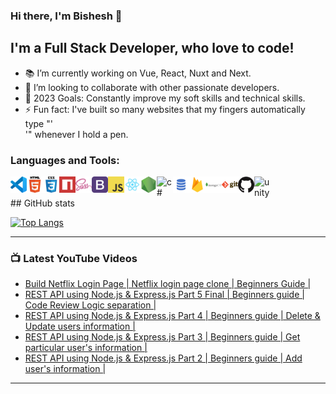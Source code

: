 ### Hi there, I'm Bishesh 👋

## I'm a Full Stack Developer, who love to code! 

- 📚 I’m currently working on Vue, React, Nuxt and Next.
- 👯 I’m looking to collaborate with other passionate developers.
- 🥅 2023 Goals: Constantly improve my soft skills and technical skills.
- ⚡ Fun fact: I've built so many websites that my fingers automatically type "'<div>'" whenever I hold a pen.

### Languages and Tools:

<img align="left" alt="Visual Studio Code" width="26px" src="https://raw.githubusercontent.com/github/explore/80688e429a7d4ef2fca1e82350fe8e3517d3494d/topics/visual-studio-code/visual-studio-code.png" />
<img align="left" alt="HTML5" width="26px" src="https://raw.githubusercontent.com/github/explore/80688e429a7d4ef2fca1e82350fe8e3517d3494d/topics/html/html.png" />
<img align="left" alt="CSS3" width="26px" src="https://raw.githubusercontent.com/github/explore/80688e429a7d4ef2fca1e82350fe8e3517d3494d/topics/css/css.png" />
<img align="left" alt="npm" width="26px" src="https://raw.githubusercontent.com/github/explore/80688e429a7d4ef2fca1e82350fe8e3517d3494d/topics/npm/npm.png" />
<img align="left" alt="Sass" width="26px" src="https://raw.githubusercontent.com/github/explore/80688e429a7d4ef2fca1e82350fe8e3517d3494d/topics/sass/sass.png" />
<img align="left" alt="bootstap" width="26px" src="https://raw.githubusercontent.com/github/explore/80688e429a7d4ef2fca1e82350fe8e3517d3494d/topics/bootstrap/bootstrap.png" />
<img align="left" alt="JavaScript" width="26px" src="https://raw.githubusercontent.com/github/explore/80688e429a7d4ef2fca1e82350fe8e3517d3494d/topics/javascript/javascript.png" />
<img align="left" alt="React" width="26px" src="https://raw.githubusercontent.com/github/explore/80688e429a7d4ef2fca1e82350fe8e3517d3494d/topics/react/react.png" />
<img align="left" alt="Node.js" width="26px" src="https://raw.githubusercontent.com/github/explore/80688e429a7d4ef2fca1e82350fe8e3517d3494d/topics/nodejs/nodejs.png" />
<img align="left" alt="c#" width="26px" src="https://www.clipartmax.com/png/middle/296-2963807_string-helper-class-c-logo.png" />
<img align="left" alt="SQL" width="26px" src="https://raw.githubusercontent.com/github/explore/80688e429a7d4ef2fca1e82350fe8e3517d3494d/topics/sql/sql.png" />
<img align="left" alt="firebase" width="26px" src="https://raw.githubusercontent.com/github/explore/80688e429a7d4ef2fca1e82350fe8e3517d3494d/topics/firebase/firebase.png" />
<img align="left" alt="MongoDB" width="26px" src="https://raw.githubusercontent.com/github/explore/80688e429a7d4ef2fca1e82350fe8e3517d3494d/topics/mongodb/mongodb.png" />
<img align="left" alt="Git" width="26px" src="https://raw.githubusercontent.com/github/explore/80688e429a7d4ef2fca1e82350fe8e3517d3494d/topics/git/git.png" />
<img align="left" alt="GitHub" width="26px" src="https://raw.githubusercontent.com/github/explore/78df643247d429f6cc873026c0622819ad797942/topics/github/github.png" />
<img align="left" alt="unity" width="26px" src="https://e7.pngegg.com/pngimages/242/418/png-clipart-unity-video-game-logo-augmented-reality-game-engine-others-miscellaneous-angle.png" />


<br />
<br />
 ## GitHub stats
  
[![Top Langs](https://github-readme-stats.vercel.app/api/top-langs/?username=bishesh58)](https://github.com/anuraghazra/github-readme-stats)

---

### 📺 Latest YouTube Videos

<!-- YOUTUBE:START -->
- [Build Netflix Login Page | Netflix login page clone | Beginners Guide |](https://www.youtube.com/watch?v=4quNiCTlj2w)
- [REST API using Node.js &amp; Express.js  Part 5 Final | Beginners guide | Code Review Logic separation |](https://www.youtube.com/watch?v=HSqKapk7lQc)
- [REST API using Node.js &amp; Express.js  Part 4 | Beginners guide | Delete &amp; Update users information |](https://www.youtube.com/watch?v=coE8xng2tHE)
- [REST API using Node.js &amp; Express.js  Part 3 | Beginners guide | Get particular user&#39;s information |](https://www.youtube.com/watch?v=ZeOCIYc5Q00)
- [REST API using Node.js &amp; Express.js  Part 2 | Beginners guide | Add user&#39;s information |](https://www.youtube.com/watch?v=9uc1QTQXAfc)
<!-- YOUTUBE:END -->

---
